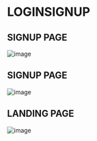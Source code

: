 # LOGINSIGNUP

## SIGNUP PAGE
![image](https://github.com/PihuNiranjan/loginsinupapp/assets/89120915/187155e0-3b46-4664-83c7-0f1feb8084b8)


## SIGNUP PAGE
![image](https://github.com/PihuNiranjan/loginsinupapp/assets/89120915/533a277d-0e58-4802-bc78-af6cadf328fb)


## LANDING PAGE
![image](https://github.com/PihuNiranjan/loginsinupapp/assets/89120915/30e64d8d-5d34-43ec-81db-7a372e2a550b)
